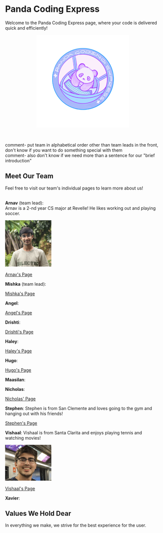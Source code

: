 # Panda Coding Express
Welcome to the Panda Coding Express page, where your code is delivered quick and efficiently!

<p align="center">
<img src="branding/team-logo.png" width="300" />
</p>
<br/>

comment- put team in alphabetical order other than team leads in the front, don't know if you want to do something special with them <br/>
comment- also don't know if we need more than a sentence for our "brief introduction" <br/>
## Meet Our Team
Feel free to visit our team's individual pages to learn more about us! <br/>
<br/>

**Arnav** (team lead): <br/> Arnav is a 2-nd year CS major at Revelle! He likes working out and playing soccer.

<img src="team-headshots/amodi.JPG" width="150" />

[Arnav's Page](https://arnav710.github.io/user_page/)<br/>

**Mishka** (team lead): <br/>

[Mishka's Page](https://github.com/mishkajethwani/CSE-110-git-pages) <br/>

**Angel**: <br/>

[Angel's Page](https://angelsofttoy.github.io/cse110_angel/) <br/>

**Drishti**: <br/>

[Drishti's Page](https://dregmi08.github.io/cse110_lab1/) <br/>

**Haley**: <br/>

[Haley's Page](https://github.com/nguyenhaley/GitHubPagesProject)

**Hugo**: <br/>

[Hugo's Page](https://hdsouza13.github.io/lab1-cse110/)

**Maasilan**: <br/>

**Nicholas**: <br/>

[Nicholas' Page](https://cheahfulnic.github.io/Lab-Week-1---VSCode-Markdown-and-Git-Part-1/) <br/>

**Stephen**: Stephen is from San Clemente and loves going to the gym and hanging out with his friends! <br/>

[Stephen's Page](https://stephentong5.github.io/GithubPagesProject/) <br/>

**Vishaal**: Vishaal is from Santa Clarita and enjoys playing tennis and watching movies! <br/>

<img src="team-headshots/vishaal.png" width="150" />

[Vishaal's Page](https://vishaal-gaddipati.github.io/CSE110Lab1/) <br/>

**Xavier**: <br/>

## Values We Hold Dear
In everything we make, we strive for the best experience for the user.
